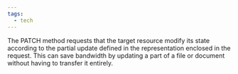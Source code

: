```yaml
---
tags:
  - tech
---
```

The PATCH method requests that the target resource modify its state according to the partial update defined in the representation enclosed in the request.
This can save bandwidth by updating a part of a file or document without having to transfer it entirely.